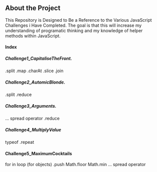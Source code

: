 ## About the Project

 This Repository is Designed to Be a Reference to the Various JavaScript Challenges i Have Completed. The goal is that this will increase my understanding of programatic thinking and my knowledge of helper methods within JavaScript. 

 #### Index 

 ##### Challenge1_CapitaliseTheFront.
 .split
 .map 
 .charAt
 .slice 
 .join 

 ##### Challenge2_AutomicBlonde. 

.split 
.reduce 

##### Challenge3_Arguments. 

... spread operator 
.reduce 

##### Challenge4_MultiplyValue 

typeof 
.repeat 

#### Challenge5_MaximumCocktails

for in loop (for objects)
.push
Math.floor 
Math.min 
... spread operator